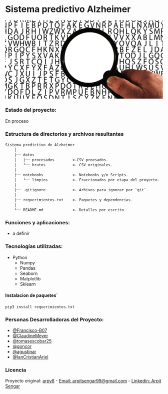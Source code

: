 # Sistema predictivo Alzheimer
![imagen](./imagenes/portada.png)

### Estado del proyecto:
En proceso

### Estructura de directorios y archivos resultantes

    Sistema predictivo de Alzheimer
        │
        ├── datos
        │   ├── procesados        <-CSV proesados.
        │   └── brutos            <- CSV originales.
        │
        ├── notebooks             <- Notebooks y/o Scripts.
        │   └── limpios           <- Fraccionados por etapa del proyecto.
        |
        ├── .gitignore            <- Arhivos para ignorar por `git`.
        │
        ├── requerimientos.txt    <- Paquetes y dependencias.
        │
        └── README.md             <- Detalles por escrito.

### Funciones y aplicaciones:

- a definir

### Tecnologías utilizadas:
- Python
  - Numpy
  - Pandas
  - Seaborn
  - Matplotlib
  - Sklearn
  
#### Instalacion de paquetes`

`pip3 install requerimientos.txt`

### Personas Desarrolladoras del Proyecto:
- [@Francisco-B07](https://github.com/Francisco-B07)
- [@ClaudineMeyer](https://github.com/ClaudineMeyer)
- [@tomasescobar25](https://github.com/tomasescobar25)
- [@goncor](https://github.com/GonCor)
- [@agustinar](https://github.com/agustinarr)
- [@IanCristianAriel](https://github.com/ianCristianAriel)

### Licencia
Proyecto original: [arpy8](https://github.com/arpy8) - [Email: arpitsengar99@gmail.com](mailto:arpitsengar99@gmail.com) - [Linkedin: Arpit Sengar](https://www.linkedin.com/in/arpitsengar/)
